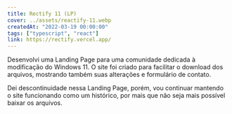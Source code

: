 ```yaml
---
title: Rectify 11 (LP)
cover: ../assets/reactify-11.webp
createdAt: "2022-03-19 00:00:00"
tags: ["typescript", "react"]
link: https://rectify.vercel.app/
---
```


Desenvolvi uma Landing Page para uma comunidade dedicada à modificação do Windows 11. O site foi criado para facilitar o download dos arquivos, mostrando também suas alterações e formulário de contato.

Dei descontinuidade nessa Landing Page, porém, vou continuar mantendo o site funcionando como um histórico, por mais que não seja mais possível baixar os arquivos.

